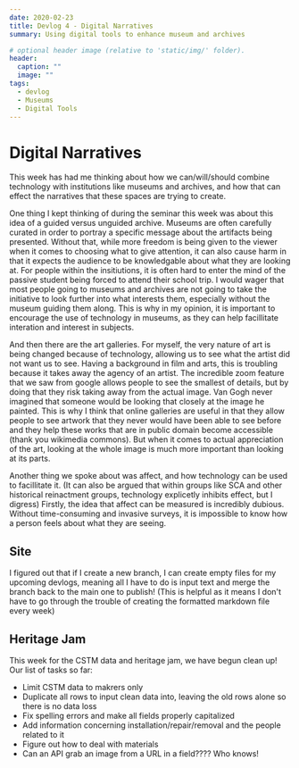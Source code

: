 ```yaml
---
date: 2020-02-23
title: Devlog 4 - Digital Narratives
summary: Using digital tools to enhance museum and archives

# optional header image (relative to 'static/img/' folder).
header:
  caption: ""
  image: ""
tags:
  - devlog
  - Museums
  - Digital Tools
---
```


# Digital Narratives

This week has had me thinking about how we can/will/should combine technology with institutions like museums and archives, and how that can effect the narratives that these spaces are trying to create.

One thing I kept thinking of during the seminar this week was about this idea of a guided versus unguided archive. Museums are often carefully curated in order to portray a specific message about the artifacts being presented. Without that, while more freedom is being given to the viewer when it comes to choosing what to give attention, it can also cause harm in that it expects the audience to be knowledgable about what they are looking at. For people within the insitiutions, it is often hard to enter the mind of the passive student being forced to attend their school trip. I would wager that most people going to museums and archives are not going to take the initiative to look further into what interests them, especially without the museum guiding them along. This is why in my opinion, it is important to encourage the use of technology in museums, as they can help facillitate interation and interest in subjects.

And then there are the art galleries. For myself, the very nature of art is being changed because of technology, allowing us to see what the artist did not want us to see. Having a background in film and arts, this is troubling because it takes away the agency of an artist. The incredible zoom feature that we saw from google allows people to see the smallest of details, but by doing that they risk taking away from the actual image. Van Gogh never imagined that someone would be looking that closely at the image he painted. This is why I think that online galleries are useful in that they allow people to see artwork that they never would have been able to see before and they help these works that are in public domain become accessible (thank you wikimedia commons). But when it comes to actual appreciation of the art, looking at the whole image is much more important than looking at its parts. 

Another thing we spoke about was affect, and how technology can be used to facillitate it. (It can also be argued that within groups like SCA and other historical reinactment groups, technology explicetly inhibits effect, but I digress) Firstly, the idea that affect can be measured is incredibly dubious. Without time-consuming and invasive surveys, it is impossible to know how a person feels about what they are seeing. 

## Site

I figured out that if I create a new branch, I can create empty files for my upcoming devlogs, meaning all I have to do is input text and merge the branch back to the main one to publish! (This is helpful as it means I don't have to go through the trouble of creating the formatted markdown file every week)

## Heritage Jam

This week for the CSTM data and heritage jam, we have begun clean up! Our list of tasks so far:
- Limit CSTM data to makrers only
- Duplicate all rows to input clean data into, leaving the old rows alone so there is no data loss
- Fix spelling errors and make all fields properly capitalized
- Add information concerning installation/repair/removal and the people related to it
- Figure out how to deal with materials
- Can an API grab an image from a URL in a field???? Who knows!
